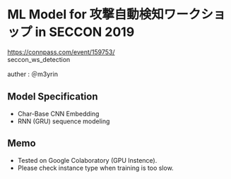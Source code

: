 # ML Model for 攻撃自動検知ワークショップ in SECCON 2019 

https://connpass.com/event/159753/  
seccon_ws_detection  

auther : ＠m3yrin  

## Model Specification
* Char-Base CNN Embedding
* RNN (GRU) sequence modeling

## Memo
* Tested on Google Colaboratory (GPU Instence).
* Please check instance type when training is too slow.
